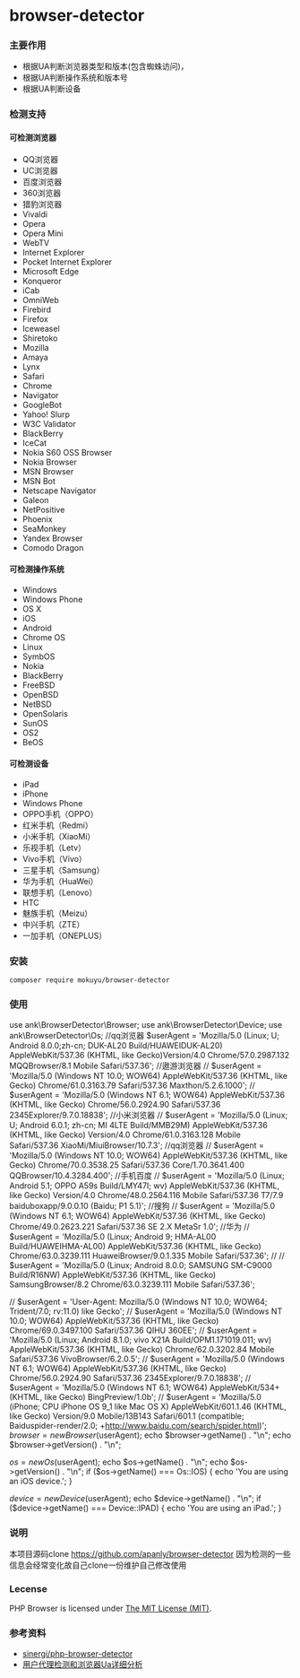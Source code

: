browser-detector
===================
### 主要作用
* 根据UA判断浏览器类型和版本(包含蜘蛛访问)，
* 根据UA判断操作系统和版本号
* 根据UA判断设备

### 检测支持
#### 可检测浏览器
 * QQ浏览器
 * UC浏览器
 * 百度浏览器
 * 360浏览器
 * 猎豹浏览器
 * Vivaldi
 * Opera
 * Opera Mini
 * WebTV
 * Internet Explorer
 * Pocket Internet Explorer
 * Microsoft Edge
 * Konqueror
 * iCab
 * OmniWeb
 * Firebird
 * Firefox
 * Iceweasel
 * Shiretoko
 * Mozilla
 * Amaya
 * Lynx
 * Safari
 * Chrome
 * Navigator
 * GoogleBot
 * Yahoo! Slurp
 * W3C Validator
 * BlackBerry
 * IceCat
 * Nokia S60 OSS Browser
 * Nokia Browser
 * MSN Browser
 * MSN Bot
 * Netscape Navigator
 * Galeon
 * NetPositive
 * Phoenix
 * SeaMonkey
 * Yandex Browser
 * Comodo Dragon
 
#### 可检测操作系统
  * Windows
  * Windows Phone
  * OS X
  * iOS
  * Android
  * Chrome OS
  * Linux
  * SymbOS
  * Nokia
  * BlackBerry
  * FreeBSD
  * OpenBSD
  * NetBSD
  * OpenSolaris
  * SunOS
  * OS2
  * BeOS
  
#### 可检测设备
 * iPad
 * iPhone
 * Windows Phone
 * OPPO手机（OPPO）
 * 红米手机（Redmi）
 * 小米手机（XiaoMi）
 * 乐视手机（Letv）
 * Vivo手机（Vivo）
 * 三星手机（Samsung）
 * 华为手机（HuaWei）
 * 联想手机（Lenovo）
 * HTC
 * 魅族手机（Meizu）
 * 中兴手机（ZTE）
 * 一加手机（ONEPLUS）

### 安装
    
    composer require mokuyu/browser-detector

### 使用

use ank\BrowserDetector\Browser;
use ank\BrowserDetector\Device;
use ank\BrowserDetector\Os;
//qq浏览器
$userAgent = 'Mozilla/5.0 (Linux; U; Android 8.0.0;zh-cn; DUK-AL20 Build/HUAWEIDUK-AL20) AppleWebKit/537.36 (KHTML, like Gecko)Version/4.0 Chrome/57.0.2987.132 MQQBrowser/8.1 Mobile Safari/537.36';
//遨游浏览器
// $userAgent = 'Mozilla/5.0 (Windows NT 10.0; WOW64) AppleWebKit/537.36 (KHTML, like Gecko) Chrome/61.0.3163.79 Safari/537.36 Maxthon/5.2.6.1000';
// $userAgent = 'Mozilla/5.0 (Windows NT 6.1; WOW64) AppleWebKit/537.36 (KHTML, like Gecko) Chrome/56.0.2924.90 Safari/537.36 2345Explorer/9.7.0.18838';
//小米浏览器
// $userAgent = 'Mozilla/5.0 (Linux; U; Android 6.0.1; zh-cn; MI 4LTE Build/MMB29M) AppleWebKit/537.36 (KHTML, like Gecko) Version/4.0 Chrome/61.0.3163.128 Mobile Safari/537.36 XiaoMi/MiuiBrowser/10.7.3';
//qq浏览器
// $userAgent = 'Mozilla/5.0 (Windows NT 10.0; WOW64) AppleWebKit/537.36 (KHTML, like Gecko) Chrome/70.0.3538.25 Safari/537.36 Core/1.70.3641.400 QQBrowser/10.4.3284.400';
//手机百度
// $userAgent = 'Mozilla/5.0 (Linux; Android 5.1; OPPO A59s Build/LMY47I; wv) AppleWebKit/537.36 (KHTML, like Gecko) Version/4.0 Chrome/48.0.2564.116 Mobile Safari/537.36 T7/7.9 baiduboxapp/9.0.0.10 (Baidu; P1 5.1)';
//搜狗
// $userAgent = 'Mozilla/5.0 (Windows NT 6.1; WOW64) AppleWebKit/537.36 (KHTML, like Gecko) Chrome/49.0.2623.221 Safari/537.36 SE 2.X MetaSr 1.0';
//华为
// $userAgent = 'Mozilla/5.0 (Linux; Android 9; HMA-AL00 Build/HUAWEIHMA-AL00) AppleWebKit/537.36 (KHTML, like Gecko) Chrome/63.0.3239.111 HuaweiBrowser/9.0.1.335 Mobile Safari/537.36';
//
// $userAgent = 'Mozilla/5.0 (Linux; Android 8.0.0; SAMSUNG SM-C9000 Build/R16NW) AppleWebKit/537.36 (KHTML, like Gecko) SamsungBrowser/8.2 Chrome/63.0.3239.111 Mobile Safari/537.36';

// $userAgent = 'User-Agent: Mozilla/5.0 (Windows NT 10.0; WOW64; Trident/7.0; rv:11.0) like Gecko';
// $userAgent = 'Mozilla/5.0 (Windows NT 10.0; WOW64) AppleWebKit/537.36 (KHTML, like Gecko) Chrome/69.0.3497.100 Safari/537.36 QIHU 360EE';
// $userAgent = 'Mozilla/5.0 (Linux; Android 8.1.0; vivo X21A Build/OPM1.171019.011; wv) AppleWebKit/537.36 (KHTML, like Gecko) Chrome/62.0.3202.84 Mobile Safari/537.36 VivoBrowser/6.2.0.5';
// $userAgent = 'Mozilla/5.0 (Windows NT 6.1; WOW64) AppleWebKit/537.36 (KHTML, like Gecko) Chrome/56.0.2924.90 Safari/537.36 2345Explorer/9.7.0.18838';
// $userAgent = 'Mozilla/5.0 (Windows NT 6.1; WOW64) AppleWebKit/534+ (KHTML, like Gecko) BingPreview/1.0b';
// $userAgent = 'Mozilla/5.0 (iPhone; CPU iPhone OS 9_1 like Mac OS X) AppleWebKit/601.1.46 (KHTML, like Gecko) Version/9.0 Mobile/13B143 Safari/601.1 (compatible; Baiduspider-render/2.0; +http://www.baidu.com/search/spider.html)';
$browser = new Browser($userAgent);
echo $browser->getName() . "\n";
echo $browser->getVersion() . "\n";

$os = new Os($userAgent);
echo $os->getName() . "\n";
echo $os->getVersion() . "\n";
if ($os->getName() === Os::IOS) {
    echo 'You are using an iOS device.';
}

$device = new Device($userAgent);
echo $device->getName() . "\n";
if ($device->getName() === Device::IPAD) {
    echo 'You are using an iPad.';
}




### 说明
本项目源码clone https://github.com/apanly/browser-detector 因为检测的一些信息会经常变化故自己clone一份维护自己修改使用

### Lecense
PHP Browser is licensed under [The MIT License (MIT)](LICENSE).


### 参考资料
* [sinergi/php-browser-detector](https://github.com/sinergi/php-browser-detector)
* [用户代理检测和浏览器Ua详细分析](http://www.cnblogs.com/hykun/p/Ua.html)


